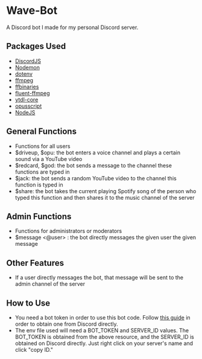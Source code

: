 # Wave-Bot
A Discord bot I made for my personal Discord server.

## Packages Used
- [DiscordJS](https://discord.js.org/#/)
- [Nodemon](https://www.npmjs.com/package/nodemon)
- [dotenv](https://www.npmjs.com/package/dotenv)
- [ffmpeg](https://ffmpeg.org/)
- [ffbinaries](https://www.npmjs.com/package/ffbinaries)
- [fluent-ffmpeg](https://www.npmjs.com/package/fluent-ffmpeg/v/1.7.0)
- [ytdl-core](https://www.npmjs.com/package/ytdl-core)
- [opusscript](https://www.npmjs.com/package/opusscript)
- [NodeJS](https://nodejs.org/en/)

## General Functions
- Functions for all users
- $driveup, $opu: the bot enters a voice channel and plays a certain sound via a YouTube video
- $redcard, $god: the bot sends a message to the channel these functions are typed in
- $jack: the bot sends a random YouTube video to the channel this function is typed in
- $share: the bot takes the current playing Spotify song of the person who typed this function and then shares it to the music channel of the server

## Admin Functions
- Functions for administrators or moderators
- $message <@user> <message content>: the bot directly messages the given user the given message
  
## Other Features
- If a user directly messages the bot, that message will be sent to the admin channel of the server

## How to Use
- You need a bot token in order to use this bot code. Follow [this guide](https://discordpy.readthedocs.io/en/latest/discord.html) in order to obtain one from Discord directly.
- The env file used will need a BOT_TOKEN and SERVER_ID values. The BOT_TOKEN is obtained from the above resource, and the SERVER_ID is obtained on Discord directly. Just right click on your server's name and click "copy ID."
